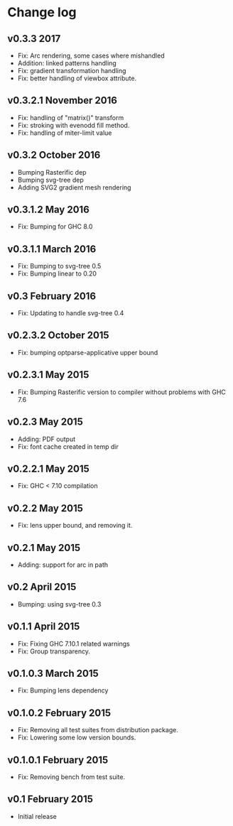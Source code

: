 Change log
==========

v0.3.3 2017
-----------

 * Fix: Arc rendering, some cases where mishandled
 * Addition: linked patterns handling
 * Fix: gradient transformation handling
 * Fix: better handling of viewbox attribute.

v0.3.2.1 November 2016
----------------------
 * Fix: handling of "matrix()" transform
 * Fix: stroking with evenodd fill method.
 * Fix: handling of miter-limit value

v0.3.2 October 2016
-------------------
 * Bumping Rasterific dep
 * Bumping svg-tree dep
 * Adding SVG2 gradient mesh rendering

v0.3.1.2 May 2016
-----------------
 * Fix: Bumping for GHC 8.0

v0.3.1.1 March 2016
-------------------
 * Fix: Bumping to svg-tree 0.5
 * Fix: Bumping linear to 0.20

v0.3 February 2016
------------------
 * Fix: Updating to handle svg-tree 0.4

v0.2.3.2 October 2015
---------------------
 * Fix: bumping optparse-applicative upper bound

v0.2.3.1 May 2015
-----------------
 * Fix: Bumping Rasterific version to compiler
    without problems with GHC 7.6

v0.2.3 May 2015
---------------

 * Adding: PDF output
 * Fix: font cache created in temp dir

v0.2.2.1 May 2015
-----------------

 * Fix: GHC < 7.10 compilation

v0.2.2 May 2015
---------------

 * Fix: lens upper bound, and removing it.

v0.2.1 May 2015
---------------

 * Adding: support for arc in path

v0.2 April 2015
---------------

 * Bumping: using svg-tree 0.3

v0.1.1 April 2015
-----------------

 * Fix: Fixing GHC 7.10.1 related warnings
 * Fix: Group transparency.

v0.1.0.3 March 2015
-------------------

 * Fix: Bumping lens dependency

v0.1.0.2 February 2015
----------------------

 * Fix: Removing all test suites from distribution package.
 * Fix: Lowering some low version bounds.

v0.1.0.1 February 2015
----------------------

 * Fix: Removing bench from test suite.

v0.1 February 2015
------------------

 * Initial release

